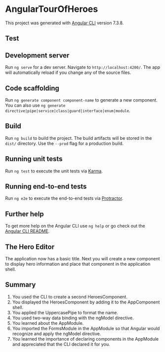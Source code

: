 # AngularTourOfHeroes

This project was generated with [Angular CLI](https://github.com/angular/angular-cli) version 7.3.8.
## Test
## Development server

Run `ng serve` for a dev server. Navigate to `http://localhost:4200/`. The app will automatically reload if you change any of the source files.

## Code scaffolding

Run `ng generate component component-name` to generate a new component. You can also use `ng generate directive|pipe|service|class|guard|interface|enum|module`.

## Build

Run `ng build` to build the project. The build artifacts will be stored in the `dist/` directory. Use the `--prod` flag for a production build.

## Running unit tests

Run `ng test` to execute the unit tests via [Karma](https://karma-runner.github.io).

## Running end-to-end tests

Run `ng e2e` to execute the end-to-end tests via [Protractor](http://www.protractortest.org/).

## Further help

To get more help on the Angular CLI use `ng help` or go check out the [Angular CLI README](https://github.com/angular/angular-cli/blob/master/README.md).

## The Hero Editor

The application now has a basic title. Next you will create a new component to display hero information and place that component in the application shell.



## Summary
1. You used the CLI to create a second HeroesComponent.
2. You displayed the HeroesComponent by adding it to the AppComponent shell.
3. You applied the UppercasePipe to format the name.
4. You used two-way data binding with the ngModel directive.
5. You learned about the AppModule.
6. You imported the FormsModule in the AppModule so that Angular would recognize and apply the ngModel directive.
7. You learned the importance of declaring components in the AppModule and appreciated that the CLI declared it for you.
